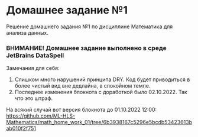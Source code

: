 # Домашнее задание №1
Решение домашнего задания №1 по дисциплине Математика для анализа данных.
### ВНИМАНИЕ! Домашнее задание выполнено в среде JetBrains DataSpell

Замечания для себя:
1. Слишком много нарушений принципа DRY. Код будет приводиться в более чистый вид вне дедлайна, в спокойном темпе.
2. Последнее изменения блокнота с доработкой было 02.10.2022. Так что это штраф.

На всякий случай вот версия блокнота до 01.10.2022 12:00: https://github.com/ML-HLS-Mathematics/math_home_work_01/tree/6b3938167c5296e5bcdb53423613bab010f2f751



